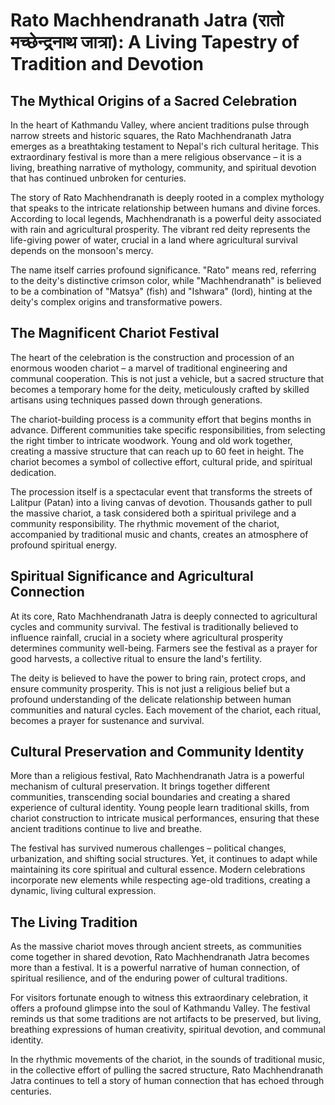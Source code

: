 # Rato Machhendranath Jatra (रातो मच्छेन्द्रनाथ जात्रा): A Living Tapestry of Tradition and Devotion

## The Mythical Origins of a Sacred Celebration

In the heart of Kathmandu Valley, where ancient traditions pulse through narrow streets and historic squares, the Rato Machhendranath Jatra emerges as a breathtaking testament to Nepal's rich cultural heritage. This extraordinary festival is more than a mere religious observance – it is a living, breathing narrative of mythology, community, and spiritual devotion that has continued unbroken for centuries.

The story of Rato Machhendranath is deeply rooted in a complex mythology that speaks to the intricate relationship between humans and divine forces. According to local legends, Machhendranath is a powerful deity associated with rain and agricultural prosperity. The vibrant red deity represents the life-giving power of water, crucial in a land where agricultural survival depends on the monsoon's mercy.

The name itself carries profound significance. "Rato" means red, referring to the deity's distinctive crimson color, while "Machhendranath" is believed to be a combination of "Matsya" (fish) and "Ishwara" (lord), hinting at the deity's complex origins and transformative powers.

## The Magnificent Chariot Festival

The heart of the celebration is the construction and procession of an enormous wooden chariot – a marvel of traditional engineering and communal cooperation. This is not just a vehicle, but a sacred structure that becomes a temporary home for the deity, meticulously crafted by skilled artisans using techniques passed down through generations.

The chariot-building process is a community effort that begins months in advance. Different communities take specific responsibilities, from selecting the right timber to intricate woodwork. Young and old work together, creating a massive structure that can reach up to 60 feet in height. The chariot becomes a symbol of collective effort, cultural pride, and spiritual dedication.

The procession itself is a spectacular event that transforms the streets of Lalitpur (Patan) into a living canvas of devotion. Thousands gather to pull the massive chariot, a task considered both a spiritual privilege and a community responsibility. The rhythmic movement of the chariot, accompanied by traditional music and chants, creates an atmosphere of profound spiritual energy.

## Spiritual Significance and Agricultural Connection

At its core, Rato Machhendranath Jatra is deeply connected to agricultural cycles and community survival. The festival is traditionally believed to influence rainfall, crucial in a society where agricultural prosperity determines community well-being. Farmers see the festival as a prayer for good harvests, a collective ritual to ensure the land's fertility.

The deity is believed to have the power to bring rain, protect crops, and ensure community prosperity. This is not just a religious belief but a profound understanding of the delicate relationship between human communities and natural cycles. Each movement of the chariot, each ritual, becomes a prayer for sustenance and survival.

## Cultural Preservation and Community Identity

More than a religious festival, Rato Machhendranath Jatra is a powerful mechanism of cultural preservation. It brings together different communities, transcending social boundaries and creating a shared experience of cultural identity. Young people learn traditional skills, from chariot construction to intricate musical performances, ensuring that these ancient traditions continue to live and breathe.

The festival has survived numerous challenges – political changes, urbanization, and shifting social structures. Yet, it continues to adapt while maintaining its core spiritual and cultural essence. Modern celebrations incorporate new elements while respecting age-old traditions, creating a dynamic, living cultural expression.

## The Living Tradition

As the massive chariot moves through ancient streets, as communities come together in shared devotion, Rato Machhendranath Jatra becomes more than a festival. It is a powerful narrative of human connection, of spiritual resilience, and of the enduring power of cultural traditions.

For visitors fortunate enough to witness this extraordinary celebration, it offers a profound glimpse into the soul of Kathmandu Valley. The festival reminds us that some traditions are not artifacts to be preserved, but living, breathing expressions of human creativity, spiritual devotion, and communal identity.

In the rhythmic movements of the chariot, in the sounds of traditional music, in the collective effort of pulling the sacred structure, Rato Machhendranath Jatra continues to tell a story of human connection that has echoed through centuries.